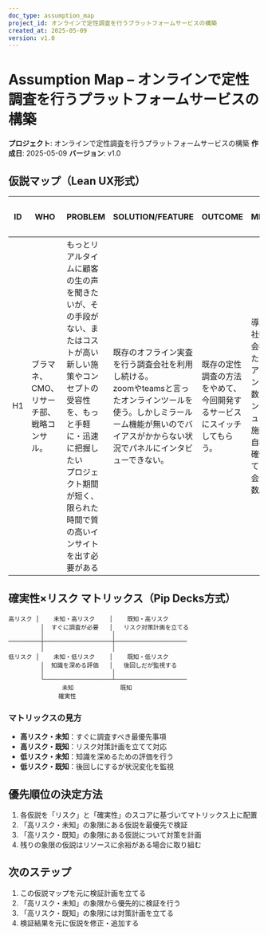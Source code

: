 ```yaml
---
doc_type: assumption_map
project_id: オンラインで定性調査を行うプラットフォームサービスの構築
created_at: 2025-05-09
version: v1.0
---
```


# Assumption Map – オンラインで定性調査を行うプラットフォームサービスの構築

**プロジェクト**: オンラインで定性調査を行うプラットフォームサービスの構築
**作成日**: 2025-05-09
**バージョン**: v1.0

## 仮説マップ（Lean UX形式）

| ID | WHO | PROBLEM | SOLUTION/FEATURE | OUTCOME | METRIC | リスク | 確実性 |
|----|-----|---------|------------------|---------|--------|--------|--------|
| H1 | ブラマネ、CMO、リサーチ部、戦略コンサル。 | もっとリアルタイムに顧客の生の声を聞きたいが、その手段がない、またはコストが高い<br>新しい施策やコンセプトの受容性を、もっと手軽に・迅速に把握したい<br>プロジェクト期間が短く、限られた時間で質の高いインサイトを出す必要がある | 既存のオフライン実査を行う調査会社を利用し続ける。<br>zoomやteamsと言ったオンラインツールを使う。しかしミラールーム機能が無いのでバイアスがかからない状況でパネルにインタビューできない。 | 既存の定性調査の方法をやめて、今回開発するサービスにスイッチしてもらう。 | 導入会社数、会社あたりのアカウント数、インタビュー実施数、自社で確保している会員数。 | 1 | 5 |

## 確実性×リスク マトリックス（Pip Decks方式）

```
高リスク │    未知・高リスク    │    既知・高リスク
         │  すぐに調査が必要   │   リスク対策計画を立てる
         │                   │
─────────┼───────────────────┼────────────────────
         │                   │
低リスク │    未知・低リスク    │    既知・低リスク
         │  知識を深める評価   │   後回しだが監視する
         │                   │
         └───────────────────┴────────────────────
               未知             既知
              確実性
```

### マトリックスの見方
- **高リスク・未知**：すぐに調査すべき最優先事項
- **高リスク・既知**：リスク対策計画を立てて対応
- **低リスク・未知**：知識を深めるための評価を行う
- **低リスク・既知**：後回しにするが状況変化を監視

## 優先順位の決定方法
1. 各仮説を「リスク」と「確実性」のスコアに基づいてマトリックス上に配置
2. 「高リスク・未知」の象限にある仮説を最優先で検証
3. 「高リスク・既知」の象限にある仮説について対策を計画
4. 残りの象限の仮説はリソースに余裕がある場合に取り組む

## 次のステップ
1. この仮説マップを元に検証計画を立てる
2. 「高リスク・未知」の象限から優先的に検証を行う
3. 「高リスク・既知」の象限には対策計画を立てる
4. 検証結果を元に仮説を修正・追加する
